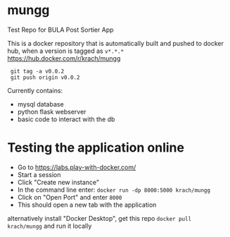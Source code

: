 # mungg

Test Repo for BULA Post Sortier App

This is a docker repository that is automatically built and pushed to docker hub, when a version is tagged as `v*.*.*`
https://hub.docker.com/r/krach/mungg

```
 git tag -a v0.0.2
 git push origin v0.0.2
```

Currently contains:
* mysql database
* python flask webserver
* basic code to interact with the db


# Testing the application online
* Go to https://labs.play-with-docker.com/
* Start a session
* Click "Create new instance"
* In the command line enter: `docker run -dp 8000:5000 krach/mungg`
* Click on "Open Port" and enter `8000`
* This should open a new tab with the application

alternatively install "Docker Desktop", get this repo `docker pull krach/mungg` and run it locally
